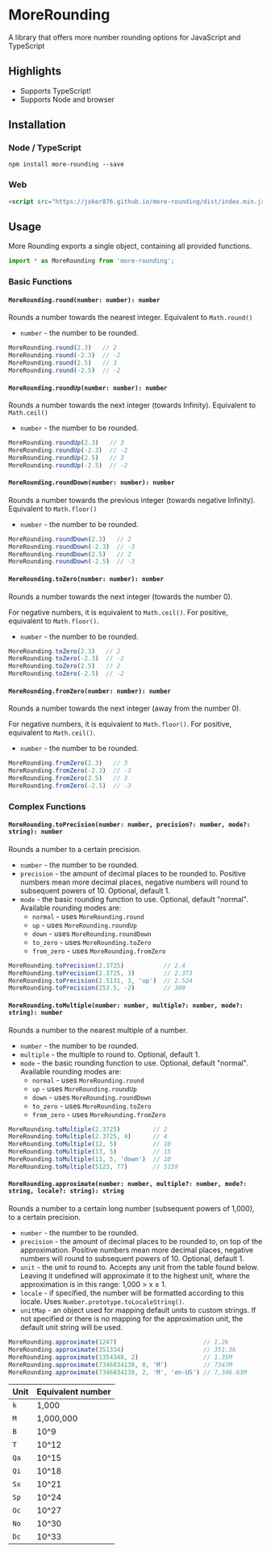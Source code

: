 # MoreRounding
A library that offers more number rounding options for JavaScript and TypeScript

## Highlights
* Supports TypeScript!
* Supports Node and browser

## Installation
### Node / TypeScript
```
npm install more-rounding --save
```
### Web
```html
<script src="https://joker876.github.io/more-rounding/dist/index.min.js"></script>
```

## Usage
More Rounding exports a single object, containing all provided functions.
```js
import * as MoreRounding from 'more-rounding';
```

### Basic Functions
#### `MoreRounding.round(number: number): number`
Rounds a number towards the nearest integer. Equivalent to `Math.round()`

* `number` - the number to be rounded.

```js
MoreRounding.round(2.3)   // 2
MoreRounding.round(-2.3)  // -2
MoreRounding.round(2.5)   // 3
MoreRounding.round(-2.5)  // -2
```

#### `MoreRounding.roundUp(number: number): number`
Rounds a number towards the next integer (towards Infinity). Equivalent to `Math.ceil()`

* `number` - the number to be rounded.

```js
MoreRounding.roundUp(2.3)   // 3
MoreRounding.roundUp(-2.3)  // -2
MoreRounding.roundUp(2.5)   // 3
MoreRounding.roundUp(-2.5)  // -2
```

#### `MoreRounding.roundDown(number: number): number`
Rounds a number towards the previous integer (towards negative Infinity). Equivalent to `Math.floor()`

* `number` - the number to be rounded.

```js
MoreRounding.roundDown(2.3)   // 2
MoreRounding.roundDown(-2.3)  // -3
MoreRounding.roundDown(2.5)   // 2
MoreRounding.roundDown(-2.5)  // -3
```

#### `MoreRounding.toZero(number: number): number`
Rounds a number towards the next integer (towards the number 0).

For negative numbers, it is equivalent to `Math.ceil()`. For positive, equivalent to `Math.floor()`.

* `number` - the number to be rounded.

```js
MoreRounding.toZero(2.3)   // 2
MoreRounding.toZero(-2.3)  // -2
MoreRounding.toZero(2.5)   // 2
MoreRounding.toZero(-2.5)  // -2
```

#### `MoreRounding.fromZero(number: number): number`
Rounds a number towards the next integer (away from the number 0).

For negative numbers, it is equivalent to `Math.floor()`. For positive, equivalent to `Math.ceil()`.

* `number` - the number to be rounded.

```js
MoreRounding.fromZero(2.3)   // 3
MoreRounding.fromZero(-2.3)  // -3
MoreRounding.fromZero(2.5)   // 3
MoreRounding.fromZero(-2.5)  // -3
```
### Complex Functions
#### `MoreRounding.toPrecision(number: number, precision?: number, mode?: string): number`
Rounds a number to a certain precision.

* `number` - the number to be rounded.
* `precision` - the amount of decimal places to be rounded to. Positive numbers mean more decimal places, negative numbers will round to subsequent powers of 10. Optional, default 1.
* `mode` - the basic rounding function to use. Optional, default "normal". Available rounding modes are:
  * `normal` - uses `MoreRounding.round`
  * `up` - uses `MoreRounding.roundUp`
  * `down` - uses `MoreRounding.roundDown`
  * `to_zero` - uses `MoreRounding.toZero`
  * `from_zero` - uses `MoreRounding.fromZero`

```js
MoreRounding.toPrecision(2.3725)           // 2.4
MoreRounding.toPrecision(2.3725, 3)        // 2.373
MoreRounding.toPrecision(2.5131, 3, 'up')  // 2.524
MoreRounding.toPrecision(253.5, -2)        // 300
```

#### `MoreRounding.toMultiple(number: number, multiple?: number, mode?: string): number`
Rounds a number to the nearest multiple of a number.

* `number` - the number to be rounded.
* `multiple` - the multiple to round to. Optional, default 1.
* `mode` - the basic rounding function to use. Optional, default "normal". Available rounding modes are:
  * `normal` - uses `MoreRounding.round`
  * `up` - uses `MoreRounding.roundUp`
  * `down` - uses `MoreRounding.roundDown`
  * `to_zero` - uses `MoreRounding.toZero`
  * `from_zero` - uses `MoreRounding.fromZero`

```js
MoreRounding.toMultiple(2.3725)         // 2
MoreRounding.toMultiple(2.3725, 4)      // 4
MoreRounding.toMultiple(12, 5)          // 10
MoreRounding.toMultiple(13, 5)          // 15
MoreRounding.toMultiple(13, 5, 'down')  // 10
MoreRounding.toMultiple(5123, 77)       // 5159
```

#### `MoreRounding.approximate(number: number, multiple?: number, mode?: string, locale?: string): string`
Rounds a number to a certain long number (subsequent powers of 1,000), to a certain precision.

* `number` - the number to be rounded.
* `precision` - the amount of decimal places to be rounded to, on top of the approximation. Positive numbers mean more decimal places, negative numbers will round to subsequent powers of 10. Optional, default 1.
* `unit` - the unit to round to. Accepts any unit from the table found below. Leaving it undefined will approximate it to the highest unit, where the approximation is in this range: 1,000 > x ≥ 1.
* `locale` - if specified, the number will be formatted according to this locale. Uses `Number.prototype.toLocaleString()`.
* `unitMap` - an object used for mapping default units to custom strings. If not specified or there is no mapping for the approximation unit, the default unit string will be used.

```js
MoreRounding.approximate(1247)                        // 1.2k
MoreRounding.approximate(351334)                      // 351.3k
MoreRounding.approximate(1354348, 2)                  // 1.35M
MoreRounding.approximate(7346834138, 0, 'M')          // 7347M
MoreRounding.approximate(7346834138, 2, 'M', 'en-US') // 7,346.83M
```

| Unit | Equivalent number |
| ---- | ----------------- |
| `k`  | 1,000             |
| `M`  | 1,000,000         |
| `B`  | 10^9              |
| `T`  | 10^12             |
| `Qa` | 10^15             |
| `Qi` | 10^18             |
| `Sx` | 10^21             |
| `Sp` | 10^24             |
| `Oc` | 10^27             |
| `No` | 10^30             |
| `Dc` | 10^33             |
